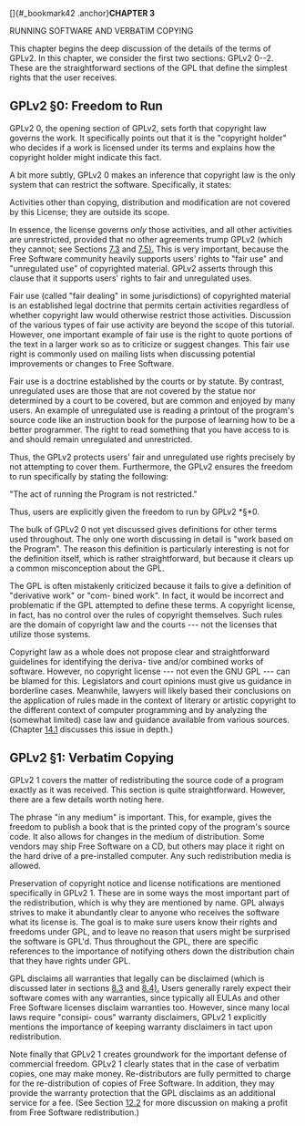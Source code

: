 

[]{#_bookmark42 .anchor}**CHAPTER 3**

RUNNING SOFTWARE AND VERBATIM COPYING

This chapter begins the deep discussion of the details of the terms of
GPLv2. In this chapter, we consider the first two sections: GPLv2
0--2. These are the straightforward sections of the GPL that define
the simplest rights that the user receives.

## GPLv2 §0: Freedom to Run

GPLv2 0, the opening section of GPLv2, sets forth that copyright law
governs the work. It specifically points out that it is the "copyright
holder" who decides if a work is licensed under its terms and explains
how the copyright holder might indicate this fact.

A bit more subtly, GPLv2 0 makes an inference that copyright law is
the only system that can restrict the software. Specifically, it
states:

Activities other than copying, distribution and modification are not
covered by this License; they are outside its scope.

In essence, the license governs *only* those activities, and all other
activities are unrestricted, provided that no other agreements trump
GPLv2 (which they cannot; see Sections
[7.3](#gplv2-6-gpl-my-one-and-only) and
[7.5).](#gplv2-7-give-software-liberty-or-give-it-death) This is very
important, because the Free Software community heavily supports users'
rights to "fair use" and "unregulated use" of copyrighted material.
GPLv2 asserts through this clause that it supports users' rights to
fair and unregulated uses.

Fair use (called "fair dealing" in some jurisdictions) of copyrighted
material is an established legal doctrine that permits certain
activities regardless of whether copyright law would otherwise
restrict those activities. Discussion of the various types of fair use
activity are beyond the scope of this tutorial. However, one important
example of fair use is the right to quote portions of the text in a
larger work so as to criticize or suggest changes. This fair use right
is commonly used on mailing lists when discussing potential
improvements or changes to Free Software.

Fair use is a doctrine established by the courts or by statute. By
contrast, unregulated uses are those that are not covered by the
statue nor determined by a court to be covered, but are common and
enjoyed by many users. An example of unregulated use is reading a
printout of the program's source code like an instruction book for the
purpose of learning how to be a better programmer. The right to read
something that you have access to is and should remain unregulated and
unrestricted.

Thus, the GPLv2 protects users' fair and unregulated use rights
precisely by not attempting to cover them. Furthermore, the GPLv2
ensures the freedom to run specifically by stating the following:

"The act of running the Program is not restricted."

Thus, users are explicitly given the freedom to run by GPLv2 *§*0.

The bulk of GPLv2 0 not yet discussed gives definitions for other
terms used throughout. The only one worth discussing in detail is
"work based on the Program". The reason this definition is
particularly interesting is not for the definition itself, which is
rather straightforward, but because it clears up a common
misconception about the GPL.

The GPL is often mistakenly criticized because it fails to give a
definition of "derivative work" or "com- bined work". In fact, it
would be incorrect and problematic if the GPL attempted to define
these terms. A copyright license, in fact, has no control over the
rules of copyright themselves. Such rules are the domain of copyright
law and the courts --- not the licenses that utilize those systems.

Copyright law as a whole does not propose clear and straightforward
guidelines for identifying the deriva- tive and/or combined works of
software. However, no copyright license --- not even the GNU GPL ---
can be blamed for this. Legislators and court opinions must give us
guidance in borderline cases. Meanwhile, lawyers will likely based
their conclusions on the application of rules made in the context of
literary or artistic copyright to the different context of computer
programming and by analyzing the (somewhat limited) case law and
guidance available from various sources. (Chapter
[14.1](#evaluate-license-applicability) discusses this issue in
depth.)

## GPLv2 §1: Verbatim Copying

GPLv2 1 covers the matter of redistributing the source code of a
program exactly as it was received. This section is quite
straightforward. However, there are a few details worth noting here.

The phrase "in any medium" is important. This, for example, gives the
freedom to publish a book that is the printed copy of the program's
source code. It also allows for changes in the medium of distribution.
Some vendors may ship Free Software on a CD, but others may place it
right on the hard drive of a pre-installed computer. Any such
redistribution media is allowed.

Preservation of copyright notice and license notifications are
mentioned specifically in GPLv2 1. These are in some ways the most
important part of the redistribution, which is why they are mentioned
by name. GPL always strives to make it abundantly clear to anyone who
receives the software what its license is. The goal is to make sure
users know their rights and freedoms under GPL, and to leave no reason
that users might be surprised the software is GPL'd. Thus throughout
the GPL, there are specific references to the importance of notifying
others down the distribution chain that they have rights under GPL.

GPL disclaims all warranties that legally can be disclaimed (which is
discussed later in sections [8.3](#gplv2-11-no-warranty) and
[8.4).](#gplv2-12-limitation-of-liability) Users generally rarely
expect their software comes with any warranties, since typically all
EULAs and other Free Software licenses disclaim warranties too.
However, since many local laws require "consipi- cous" warranty
disclaimers, GPLv2 1 explicitly mentions the importance of keeping
warranty disclaimers in tact upon redistribution.

Note finally that GPLv2 1 creates groundwork for the important defense
of commercial freedom. GPLv2 1 clearly states that in the case of
verbatim copies, one may make money. Re-distributors are fully
permitted to charge for the re-distribution of copies of Free
Software. In addition, they may provide the warranty protection that
the GPL disclaims as an additional service for a fee. (See Section
[12.2](#business-models) for more discussion on making a profit from
Free Software redistribution.)

